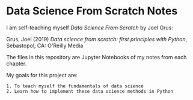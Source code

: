 # Data Science From Scratch Notes

I am self-teaching myself *Data Science From Scratch* by Joel Grus:

Grus, Joel (2019) *Data science from scratch: first principles with Python*,
Sebastopol, CA: O'Reilly Media

The files in this repository are Jupyter Notebooks of my notes from each
chapter.

My goals for this project are:

    1. To teach myself the fundamentals of data science
    2. Learn how to implement these data science methods in Python
